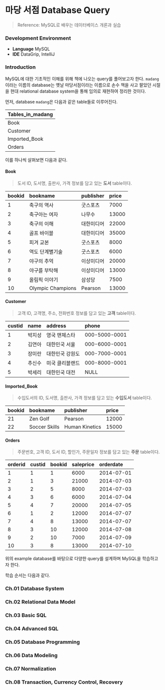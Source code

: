 # 마당 서점 Database Query

> Reference: MySQL로 배우는 데이터베이스 개론과 실습  



### Development Environment

- **Language** MySQL
- **IDE** DataGrip, IntelliJ



### Introduction

MySQL에 대한 기초적인 이해를 위해 책에 나오는 query를 풀어보고자 한다. `madang` 이라는 이름의 database는 옛날 마당서점이라는 이름으로 손수 책을 사고 팔았던 시절을 현대 relational database system을 통해 임의로 재현하여 정리한 것이다. 



먼저, database `madang`은 다음과 같은 table들로 이루어진다.

| Tables\_in\_madang |
| :----------------- |
| Book               |
| Customer           |
| Imported\_Book     |
| Orders             |



이를 하나씩 살펴보면 다음과 같다.  


#### Book

> 도서 ID, 도서명, 출판사, 가격 정보를 담고 있는 **도서** table이다.

| bookid | bookname          | publisher  | price |
| :----- | :---------------- | :--------- | :---- |
| 1      | 축구의 역사       | 굿스포츠   | 7000  |
| 2      | 축구아는 여자     | 나무수     | 13000 |
| 3      | 축구의 이해       | 대한미디어 | 22000 |
| 4      | 골프 바이블       | 대한미디어 | 35000 |
| 5      | 피겨 교본         | 굿스포츠   | 8000  |
| 6      | 역도 단계별기술   | 굿스포츠   | 6000  |
| 7      | 야구의 추억       | 이상미디어 | 20000 |
| 8      | 야구를 부탁해     | 이상미디어 | 13000 |
| 9      | 올림픽 이야기     | 삼성당     | 7500  |
| 10     | Olympic Champions | Pearson    | 13000 |



#### Customer

> 고객 ID, 고객명, 주소, 전화번호 정보를 담고 있는 **고객** table이다.

| custid | name   | address         | phone         |
| :----- | :----- | :-------------- | :------------ |
| 1      | 박지성 | 영국 맨체스타   | 000-5000-0001 |
| 2      | 김연아 | 대한민국 서울   | 000-6000-0001 |
| 3      | 장미란 | 대한민국 강원도 | 000-7000-0001 |
| 4      | 추신수 | 미국 클리블랜드 | 000-8000-0001 |
| 5      | 박세리 | 대한민국 대전   | NULL          |



#### Imported_Book

> 수입도서의 ID, 도서명, 출판사, 가격 정보를 담고 있는 **수입도서** table이다.

| bookid | bookname      | publisher      | price |
| :----- | :------------ | :------------- | :---- |
| 21     | Zen Golf      | Pearson        | 12000 |
| 22     | Soccer Skills | Human Kinetics | 15000 |



#### Orders

> 주문번호, 고객 ID, 도서 ID, 할인가, 주문일자 정보를 담고 있는 **주문** table이다.

| orderid | custid | bookid | saleprice | orderdate  |
| :------ | :----- | :----- | :-------- | :--------- |
| 1       | 1      | 1      | 6000      | 2014-07-01 |
| 2       | 1      | 3      | 21000     | 2014-07-03 |
| 3       | 2      | 5      | 8000      | 2014-07-03 |
| 4       | 3      | 6      | 6000      | 2014-07-04 |
| 5       | 4      | 7      | 20000     | 2014-07-05 |
| 6       | 1      | 2      | 12000     | 2014-07-07 |
| 7       | 4      | 8      | 13000     | 2014-07-07 |
| 8       | 3      | 10     | 12000     | 2014-07-08 |
| 9       | 2      | 10     | 7000      | 2014-07-09 |
| 10      | 3      | 8      | 13000     | 2014-07-10 |



위의 example database를 바탕으로 다양한 query를 설계하며 MySQL을 학습하고자 한다.

학습 순서는 다음과 같다.



### Ch.01 Database System





### Ch.02 Relational Data Model





### Ch.03 Basic SQL





### Ch.04 Advanced SQL





### Ch.05 Database Programming





### Ch.06 Data Modeling





### Ch.07 Normalization





### Ch.08 Transaction, Currency Control, Recovery